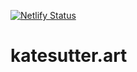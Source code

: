 [![Netlify Status](https://api.netlify.com/api/v1/badges/058eb78d-8999-4a63-bdd1-72a4b9d45052/deploy-status)](https://app.netlify.com/sites/sad-poitras-3ad156/deploys)

# katesutter.art
